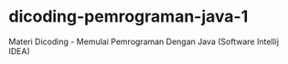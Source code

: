 # dicoding-pemrograman-java-1
Materi Dicoding - Memulai Pemrograman Dengan Java (Software Intellij IDEA)
